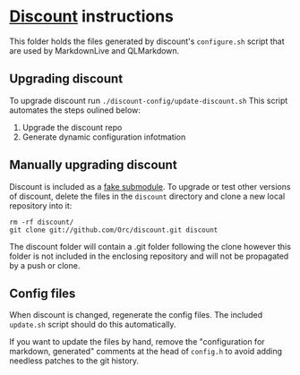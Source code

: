 # [Discount][] instructions #

This folder holds the files generated by discount's `configure.sh` script that are used by MarkdownLive and QLMarkdown.

## Upgrading discount ##

To upgrade discount run `./discount-config/update-discount.sh`
This script automates the steps oulined below:

1. Upgrade the discount repo
2. Generate dynamic configuration infotmation

## Manually upgrading discount ##

Discount is included as a [fake submodule][]. To upgrade or test other versions of discount, delete the files in the `discount` directory and clone a new local repository into it:

	rm -rf discount/
	git clone git://github.com/Orc/discount.git discount

The discount folder will contain a .git folder following the clone however this folder is not included in the enclosing repository and will not be propagated by a push or clone. 

## Config files ##

When discount is changed, regenerate the config files. The included `update.sh` script should do this automatically.

If you want to update the files by hand, remove the "configuration for markdown, generated" comments at the head of `config.h` to avoid adding needless patches to the git history.

[discount]:https://github.com/Orc/discount
[fake submodule]:http://debuggable.com/posts/git-fake-submodules:4b563ee4-f3cc-4061-967e-0e48cbdd56cb
